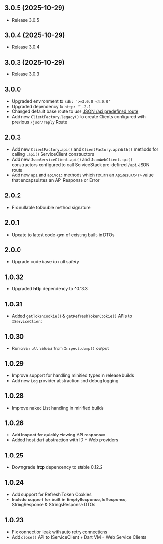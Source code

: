 ## 3.0.5 (2025-10-29)

* Release 3.0.5

## 3.0.4 (2025-10-29)

* Release 3.0.4

## 3.0.3 (2025-10-29)

* Release 3.0.3

## 3.0.0

* Upgraded environment to `sdk: '>=3.0.0 <4.0.0'`
* Upgraded dependency to `http: ^1.2.1`
* Changed default base route to use [JSON /api predefined route](https://docs.servicestack.net/endpoint-routing#api-pre-defined-route)
* Add new `ClientFactory.legacy()` to create Clients configured with previous `/json/reply` Route

## 2.0.3

* Add new `ClientFactory.api()` and `ClientFactory.apiWith()` methods for calling `.api()` ServiceClient constructors
* Add new `JsonServiceClient.api()` and `JsonWebClient.api()` constructors configured to call ServiceStack pre-defined `/api` JSON route
* Add new `api` and `apiVoid` methods which return an `ApiResult<T>` value that encapsulates an API Response or Error

## 2.0.2

* Fix nullable toDouble method signature

## 2.0.1

* Update to latest code-gen of existing built-in DTOs

## 2.0.0

* Upgrade code base to null safety 

## 1.0.32

* Upgraded **http** dependency to ^0.13.3

## 1.0.31

* Added `getTokenCookie()` & `getRefreshTokenCookie()` APIs to `IServiceClient`

## 1.0.30

* Remove `null` values from `Inspect.dump()` output

## 1.0.29

* Improve support for handling minified types in release builds
* Add new `Log` provider abstraction and debug logging 

## 1.0.28

* Improve naked List handling in minified builds

## 1.0.26 

* Add Inspect for quickly viewing API responses
* Added host.dart abstraction with IO + Web providers

## 1.0.25 

* Downgrade **http** dependency to stable 0.12.2

## 1.0.24

* Add support for Refresh Token Cookies
* Include support for built-in EmptyResponse, IdResponse, StringResponse & StringsResponse DTOs

## 1.0.23

* Fix connection leak with auto retry connections
* Add `close()` API to IServiceClient + Dart VM + Web Service Clients
